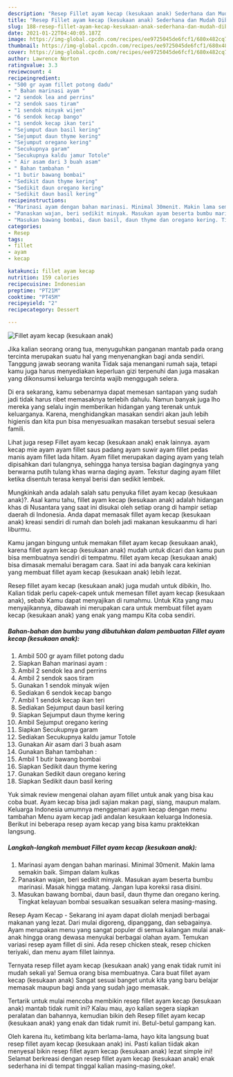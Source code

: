```yaml
---
description: "Resep Fillet ayam kecap (kesukaan anak) Sederhana dan Mudah Dibuat"
title: "Resep Fillet ayam kecap (kesukaan anak) Sederhana dan Mudah Dibuat"
slug: 188-resep-fillet-ayam-kecap-kesukaan-anak-sederhana-dan-mudah-dibuat
date: 2021-01-22T04:40:05.187Z
image: https://img-global.cpcdn.com/recipes/ee9725045de6fcf1/680x482cq70/fillet-ayam-kecap-kesukaan-anak-foto-resep-utama.jpg
thumbnail: https://img-global.cpcdn.com/recipes/ee9725045de6fcf1/680x482cq70/fillet-ayam-kecap-kesukaan-anak-foto-resep-utama.jpg
cover: https://img-global.cpcdn.com/recipes/ee9725045de6fcf1/680x482cq70/fillet-ayam-kecap-kesukaan-anak-foto-resep-utama.jpg
author: Lawrence Norton
ratingvalue: 3.3
reviewcount: 4
recipeingredient:
- "500 gr ayam fillet potong dadu"
- " Bahan marinasi ayam "
- "2 sendok lea and perrins"
- "2 sendok saos tiram"
- "1 sendok minyak wijen"
- "6 sendok kecap bango"
- "1 sendok kecap ikan teri"
- "Sejumput daun basil kering"
- "Sejumput daun thyme kering"
- "Sejumput oregano kering"
- "Secukupnya garam"
- "Secukupnya kaldu jamur Totole"
- " Air asam dari 3 buah asam"
- " Bahan tambahan "
- "1 butir bawang bombai"
- "Sedikit daun thyme kering"
- "Sedikit daun oregano kering"
- "Sedikit daun basil kering"
recipeinstructions:
- "Marinasi ayam dengan bahan marinasi. Minimal 30menit. Makin lama semakin baik. Simpan dalam kulkas"
- "Panaskan wajan, beri sedikit minyak. Masukan ayam beserta bumbu marinasi. Masak hingga matang. Jangan lupa koreksi rasa disini."
- "Masukan bawang bombai, daun basil, daun thyme dan oregano kering. Tingkat kelayuan bombai sesuaikan sesuaikan selera masing-masing."
categories:
- Resep
tags:
- fillet
- ayam
- kecap

katakunci: fillet ayam kecap 
nutrition: 159 calories
recipecuisine: Indonesian
preptime: "PT21M"
cooktime: "PT45M"
recipeyield: "2"
recipecategory: Dessert

---
```



![Fillet ayam kecap (kesukaan anak)](https://img-global.cpcdn.com/recipes/ee9725045de6fcf1/680x482cq70/fillet-ayam-kecap-kesukaan-anak-foto-resep-utama.jpg)

Jika kalian seorang orang tua, menyuguhkan panganan mantab pada orang tercinta merupakan suatu hal yang menyenangkan bagi anda sendiri. Tanggung jawab seorang  wanita Tidak saja menangani rumah saja, tetapi kamu juga harus menyediakan keperluan gizi terpenuhi dan juga masakan yang dikonsumsi keluarga tercinta wajib menggugah selera.

Di era  sekarang, kamu sebenarnya dapat memesan santapan yang sudah jadi tidak harus ribet memasaknya terlebih dahulu. Namun banyak juga lho mereka yang selalu ingin memberikan hidangan yang terenak untuk keluarganya. Karena, menghidangkan masakan sendiri akan jauh lebih higienis dan kita pun bisa menyesuaikan masakan tersebut sesuai selera famili. 

Lihat juga resep Fillet ayam kecap (kesukaan anak) enak lainnya. ayam kecap mie ayam ayam fillet saus padang ayam suwir ayam fillet pedas manis ayam fillet lada hitam. Ayam fillet merupakan daging ayam yang telah dipisahkan dari tulangnya, sehingga hanya tersisa bagian dagingnya yang berwarna putih tulang khas warna daging ayam. Tekstur daging ayam fillet ketika disentuh terasa kenyal berisi dan sedikit lembek.

Mungkinkah anda adalah salah satu penyuka fillet ayam kecap (kesukaan anak)?. Asal kamu tahu, fillet ayam kecap (kesukaan anak) adalah hidangan khas di Nusantara yang saat ini disukai oleh setiap orang di hampir setiap daerah di Indonesia. Anda dapat memasak fillet ayam kecap (kesukaan anak) kreasi sendiri di rumah dan boleh jadi makanan kesukaanmu di hari liburmu.

Kamu jangan bingung untuk memakan fillet ayam kecap (kesukaan anak), karena fillet ayam kecap (kesukaan anak) mudah untuk dicari dan kamu pun bisa membuatnya sendiri di tempatmu. fillet ayam kecap (kesukaan anak) bisa dimasak memalui beragam cara. Saat ini ada banyak cara kekinian yang membuat fillet ayam kecap (kesukaan anak) lebih lezat.

Resep fillet ayam kecap (kesukaan anak) juga mudah untuk dibikin, lho. Kalian tidak perlu capek-capek untuk memesan fillet ayam kecap (kesukaan anak), sebab Kamu dapat menyajikan di rumahmu. Untuk Kita yang mau menyajikannya, dibawah ini merupakan cara untuk membuat fillet ayam kecap (kesukaan anak) yang enak yang mampu Kita coba sendiri.

<!--inarticleads1-->

##### Bahan-bahan dan bumbu yang dibutuhkan dalam pembuatan Fillet ayam kecap (kesukaan anak):

1. Ambil 500 gr ayam fillet potong dadu
1. Siapkan  Bahan marinasi ayam :
1. Ambil 2 sendok lea and perrins
1. Ambil 2 sendok saos tiram
1. Gunakan 1 sendok minyak wijen
1. Sediakan 6 sendok kecap bango
1. Ambil 1 sendok kecap ikan teri
1. Sediakan Sejumput daun basil kering
1. Siapkan Sejumput daun thyme kering
1. Ambil Sejumput oregano kering
1. Siapkan Secukupnya garam
1. Sediakan Secukupnya kaldu jamur Totole
1. Gunakan  Air asam dari 3 buah asam
1. Gunakan  Bahan tambahan :
1. Ambil 1 butir bawang bombai
1. Siapkan Sedikit daun thyme kering
1. Gunakan Sedikit daun oregano kering
1. Siapkan Sedikit daun basil kering


Yuk simak review mengenai olahan ayam fillet untuk anak yang bisa kau coba buat. Ayam kecap bisa jadi sajian makan pagi, siang, maupun malam. Keluarga Indonesia umumnya menggemari ayam kecap dengan menu tambahan Menu ayam kecap jadi andalan kesukaan keluarga Indonesia. Berikut ini beberapa resep ayam kecap yang bisa kamu praktekkan langsung. 

<!--inarticleads2-->

##### Langkah-langkah membuat Fillet ayam kecap (kesukaan anak):

1. Marinasi ayam dengan bahan marinasi. Minimal 30menit. Makin lama semakin baik. Simpan dalam kulkas
1. Panaskan wajan, beri sedikit minyak. Masukan ayam beserta bumbu marinasi. Masak hingga matang. Jangan lupa koreksi rasa disini.
1. Masukan bawang bombai, daun basil, daun thyme dan oregano kering. Tingkat kelayuan bombai sesuaikan sesuaikan selera masing-masing.


Resep Ayam Kecap - Sekarang ini ayam dapat diolah menjadi berbagai makanan yang lezat. Dari mulai digoreng, dipanggang, dan sebagainya. Ayam merupakan menu yang sangat populer di semua kalangan mulai anak-anak hingga orang dewasa menyukai berbagai olahan ayam. Temukan variasi resep ayam fillet di sini. Ada resep chicken steak, resep chicken teriyaki, dan menu ayam fillet lainnya. 

Ternyata resep fillet ayam kecap (kesukaan anak) yang enak tidak rumit ini mudah sekali ya! Semua orang bisa membuatnya. Cara buat fillet ayam kecap (kesukaan anak) Sangat sesuai banget untuk kita yang baru belajar memasak maupun bagi anda yang sudah jago memasak.

Tertarik untuk mulai mencoba membikin resep fillet ayam kecap (kesukaan anak) mantab tidak rumit ini? Kalau mau, ayo kalian segera siapkan peralatan dan bahannya, kemudian bikin deh Resep fillet ayam kecap (kesukaan anak) yang enak dan tidak rumit ini. Betul-betul gampang kan. 

Oleh karena itu, ketimbang kita berlama-lama, hayo kita langsung buat resep fillet ayam kecap (kesukaan anak) ini. Pasti kalian tiidak akan menyesal bikin resep fillet ayam kecap (kesukaan anak) lezat simple ini! Selamat berkreasi dengan resep fillet ayam kecap (kesukaan anak) enak sederhana ini di tempat tinggal kalian masing-masing,oke!.

